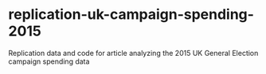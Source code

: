 # replication-uk-campaign-spending-2015
Replication data and code for article analyzing the 2015 UK General Election campaign spending data
